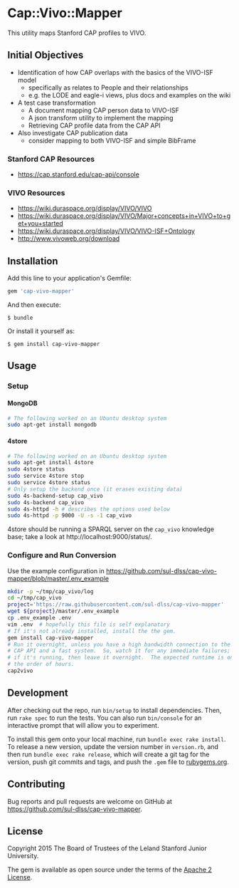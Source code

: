 # Cap::Vivo::Mapper

This utility maps Stanford CAP profiles to VIVO.

## Initial Objectives

* Identification of how CAP overlaps with the basics of the VIVO-ISF model
  * specifically as relates to People and their relationships
  * e.g. the LODE and eagle-i views, plus docs and examples on the wiki
* A test case transformation
  * A document mapping CAP person data to VIVO-ISF
  * A json transform utility to implement the mapping
  * Retrieving CAP profile data from the CAP API
* Also investigate CAP publication data
  * consider mapping to both VIVO-ISF and simple BibFrame

### Stanford CAP Resources

- https://cap.stanford.edu/cap-api/console

### VIVO Resources

- https://wiki.duraspace.org/display/VIVO/VIVO
- https://wiki.duraspace.org/display/VIVO/Major+concepts+in+VIVO+to+get+you+started
- https://wiki.duraspace.org/display/VIVO/VIVO-ISF+Ontology
- http://www.vivoweb.org/download

## Installation

Add this line to your application's Gemfile:

```ruby
gem 'cap-vivo-mapper'
```

And then execute:

    $ bundle

Or install it yourself as:

    $ gem install cap-vivo-mapper

## Usage

### Setup

#### MongoDB

```sh
# The following worked on an Ubuntu desktop system
sudo apt-get install mongodb
```

#### 4store

```sh
# The following worked on an Ubuntu desktop system
sudo apt-get install 4store
sudo 4store status
sudo service 4store stop
sudo service 4store status
# Only setup the backend once (it erases existing data)
sudo 4s-backend-setup cap_vivo
sudo 4s-backend cap_vivo
sudo 4s-httpd -h # describes the options used below
sudo 4s-httpd -p 9000 -U -s -1 cap_vivo
```

4store should be running a SPARQL server on the `cap_vivo` knowledge base; take a look at http://localhost:9000/status/.

### Configure and Run Conversion

Use the example configuration in
https://github.com/sul-dlss/cap-vivo-mapper/blob/master/.env_example

```sh
mkdir -p ~/tmp/cap_vivo/log
cd ~/tmp/cap_vivo
project='https://raw.githubusercontent.com/sul-dlss/cap-vivo-mapper'
wget ${project}/master/.env_example
cp .env_example .env
vim .env  # hopefully this file is self explanatory
# If it's not already installed, install the the gem.
gem install cap-vivo-mapper
# Run it overnight, unless you have a high bandwidth connection to the
# CAP API and a fast system.  So, watch it for any immediate failures;
# if it's running, then leave it overnight.  The expected runtime is on
# the order of hours.
cap2vivo
```


## Development

After checking out the repo, run `bin/setup` to install dependencies. Then, run `rake spec` to run the tests. You can also run `bin/console` for an interactive prompt that will allow you to experiment.

To install this gem onto your local machine, run `bundle exec rake install`. To release a new version, update the version number in `version.rb`, and then run `bundle exec rake release`, which will create a git tag for the version, push git commits and tags, and push the `.gem` file to [rubygems.org](https://rubygems.org).

## Contributing

Bug reports and pull requests are welcome on GitHub at
https://github.com/sul-dlss/cap-vivo-mapper.

## License

Copyright 2015 The Board of Trustees of the Leland Stanford Junior University.

The gem is available as open source under the terms of the [Apache 2 License](http://www.apache.org/licenses/LICENSE-2.0).

